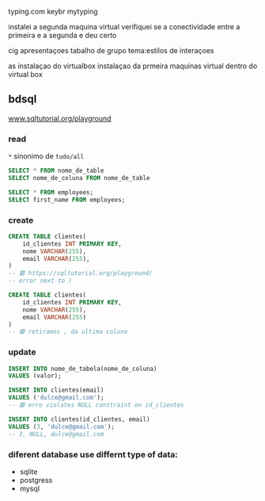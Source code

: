 typing.com
keybr
mytyping

instalei a segunda maquina virtual 
verifiquei se a conectividade entre a primeira e a segunda e deu certo 

cig
    apresentaçoes tabalho de grupo
        tema:estilos de interaçoes

as
    instalaçao do virtualbox
    instalaçao da prmeira maquinas virtual dentro do virtual box




## bdsql
www.sqltutorial.org/playground
### read
`*` sinonimo de `tudo/all`
```sql 
SELECT * FROM nome_de_table
SELECT nome_de_coluna FROM nome_de_table

SELECT * FROM employees;
SELECT first_name FROM employees;
```

### create
```sql
CREATE TABLE clientes(
    id_clientes INT PRIMARY KEY,
    nome VARCHAR(255),
    email VARCHAR(255),
)
-- 🟥 https://sqltutorial.org/playground/
-- error next to )

CREATE TABLE clientes(
    id_clientes INT PRIMARY KEY,
    nome VARCHAR(255),
    email VARCHAR(255)
)
-- 🟩 retiramos , da ultima coluna

```

### update
```sql
INSERT INTO nome_de_tabela(nome_de_coluna)
VALUES (valor);

INSERT INTO clientes(email)
VALUES ('dulce@gmail.com');
-- 🟥 erro violates NULL constraint on id_clientes

INSERT INTO clientes(id_clientes, email)
VALUES (3, 'dulce@gmail.com');
-- 3, NULL, dulce@gmail.com
```



### diferent database use differnt type of data:
- sqlite
- postgress
- mysql
